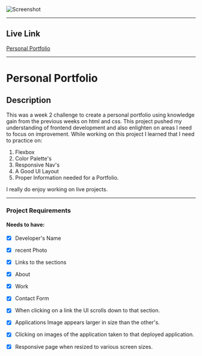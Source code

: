 ![Screenshot](/assets/img/screenshot.png)

---
## Live Link

[Personal Portfolio](https://natenaranjo.github.io/portfolio/)

---
# **Personal Portfolio**
## Description

  This was a week 2 challenge to create a personal portfolio using knowledge gain from the previous weeks on html and css.  This project pushed my understanding of frontend development and also enlighten on areas I need to focus on improvement. While working on this project I learned that I need to practice on:
  1. Flexbox
  2. Color Palette's
  3. Responsive Nav's
  4. A Good UI Layout
  5. Proper Information needed for a Portfolio.

  I really do enjoy working on live projects.

---
### Project Requirements
#### Needs to have:
   - [x] Developer's Name
   - [x] recent Photo
   - [x] Links to the sections
   - [x] About
   - [x] Work
   - [x] Contact Form
   - [x] When clicking on a link the UI scrolls down to that section.
   - [x] Applications Image appears larger in size than the other's.
   - [x] Clicking on images of the application taken to that deployed application.
   - [x] Responsive page when resized to various screen sizes.




